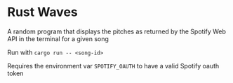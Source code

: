 # Rust Waves
A random program that displays the pitches as returned by the Spotify Web API in the terminal for a given song

Run with `cargo run -- <song-id>`

Requires the environment var `SPOTIFY_OAUTH` to have a valid Spotify oauth token
